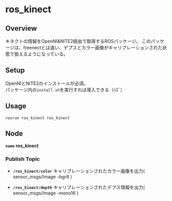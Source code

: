 # ros_kinect
## Overview
キネクトの情報をOpenNI&NiTE2経由で取得するROSパッケージ。
このパッケージは、freenectとは違い、デプスとカラー画像がキャリブレーションされた状態で扱えるようになっている。

## Setup
OpenNIとNiTE2のインストールが必須。  
パッケージ内の`install.sh`を実行すれば導入できる（ﾊｽﾞ）


## Usage

```
rosrun ros_kinect ros_kinect
```

## Node
**`name` ros_kinect**

### Publish Topic

* **`/ros_kinect/color`** キャリブレーションされたカラー画像を出力( sensor_msgs/Image -bgr8 )

* **`/ros_kinect/depth`** キャリブレーションされたデプス情報を出力( sensor_msgs/Image -mono16 )

